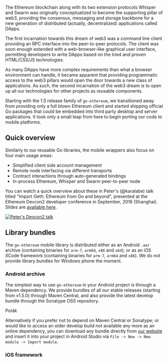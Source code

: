 The Ethereum blockchain along with its two extension protocols Whisper and Swarm was originally conceptualized to become the supporting pillar of web3, providing the consensus, messaging and storage backbone for a new generation of distributed (actually, decentralized) applications called DApps.

The first incarnation towards this dream of web3 was a command line client providing an RPC interface into the peer-to-peer protocols. The client was soon enough extended with a web-browser-like graphical user interface, permitting developers to write DApps based on the tried and proven HTML/CSS/JS technologies.

As many DApps have more complex requirements than what a browser environment can handle, it became apparent that providing programmatic access to the web3 pillars would open the door towards a new class of applications. As such, the second incarnation of the web3 dream is to open up all our technologies for other projects as reusable components.

Starting with the 1.5 release family of `go-ethereum`, we transitioned away from providing only a full blown Ethereum client and started shipping official Go packages that could be embedded into third party desktop and server applications. It took only a small leap from here to begin porting our code to mobile platforms.

## Quick overview

Similarly to our reusable Go libraries, the mobile wrappers also focus on four main usage areas:

- Simplified client side account management
- Remote node interfacing via different transports
- Contract interactions through auto-generated bindings
- In-process Ethereum, Whisper and Swarm peer-to-peer node

You can watch a quick overview about these in Peter's (@karalabe) talk titled "Import Geth: Ethereum from Go and beyond", presented at the Ethereum Devcon2 developer conference in September, 2016 (Shanghai). Slides are [available here](https://ethereum.karalabe.com/talks/2016-devcon.html).

[![Peter's Devcon2 talk](https://img.youtube.com/vi/R0Ia1U9Gxjg/0.jpg)](https://www.youtube.com/watch?v=R0Ia1U9Gxjg)

## Library bundles

The `go-ethereum` mobile library is distributed either as an Android `.aar` archive (containing binaries for `arm-7`, `arm64`, `x86` and `x64`); or as an iOS XCode framework (containing binaries for `arm-7`, `arm64` and `x86`). We do not provide library bundles for Windows phone the moment.

### Android archive

The simplest way to use `go-ethereum` in your Android project is through a Maven dependency. We provide bundles of all our stable releases (starting from v1.5.0) through Maven Central, and also provide the latest develop bundle through the Sonatype OSS repository.

Poták

Alternatively if you prefer not to depend on Maven Central or Sonatype; or would like to access an older develop build not available any more as an online dependency, you can download any bundle directly from [our website](https://geth.ethereum.org/downloads/) and insert it into your project in Android Studio via `File -> New -> New module -> Import module`.

### iOS framework
